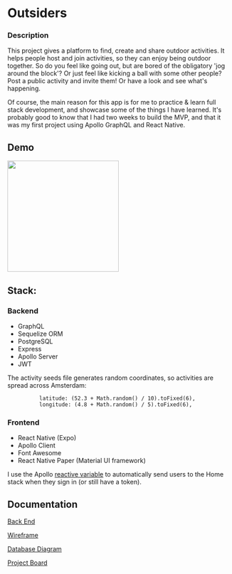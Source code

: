 # Outsiders

### Description

This project gives a platform to find, create and share outdoor activities. It helps people host and join activities, so they can enjoy being outdoor together. So do you feel like going out, but are bored of the obligatory 'jog around the block'? Or just feel like kicking a ball with some other people? Post a public activity and invite them! Or have a look and see what's happening.

Of course, the main reason for this app is for me to practice & learn full stack development, and showcase some of the things I have learned. It's probably good to know that I had two weeks to build the MVP, and that it was my first project using Apollo GraphQL and React Native. 

## Demo

<img src="./Outsiders_demo.gif" width="250">


## Stack:

### Backend

- GraphQL
- Sequelize ORM
- PostgreSQL
- Express
- Apollo Server
- JWT

The activity seeds file generates random coordinates, so activities are spread across Amsterdam:
``` 
          latitude: (52.3 + Math.random() / 10).toFixed(6),
          longitude: (4.8 + Math.random() / 5).toFixed(6),
```

### Frontend

- React Native (Expo)
- Apollo Client
- Font Awesome
- React Native Paper (Material UI framework)

I use the Apollo [reactive variable](https://www.apollographql.com/docs/react/local-state/managing-state-with-field-policies/#storing-local-state-in-reactive-variables) to automatically send users to the Home stack when they sign in (or still have a token). 


## Documentation

[Back End](https://github.com/svenve-git/outsiders-backend)

[Wireframe](./docs/Wireframe_v1.png)

[Database Diagram](./docs/Database_diagram.png)

[Project Board](./docs/Project_Board_Screenshot.png)
